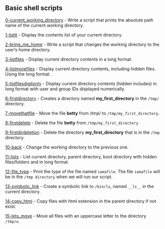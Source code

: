 ## Basic shell scripts

[0-current_working_directory](./0-current_working_directory) - Write a script that prints the absolute path name of the current working directory.

[1-listit](./1-listit) - Display the contents list of your current directory.

[2-bring_me_home](./2-bring_me_home) - Write a script that changes the working directory to the user’s home directory.

[3-listfiles](./3-listfiles) - Display current directory contents in a long format.

[4-listmorefiles](./4-listmorefiles) - Display current directory contents, including hidden files. Using the long format.

[5-listfilesdigitonly](./5-listfilesdigitonly) - Display current directory contents (hidden includes) in long format with user and group IDs displayed numerically.

[6-firstdirectory](./6-firstdirectory) - Creates a directory named **my_first_directory** in the `/tmp/` directory.

[7-movethatfile](./7-movethatfile) - Move the file **betty** from /tmp/ to `/tmp/my_first_directory`.

[8-firstdelete](./8-firstdelete) - Delete the file **betty** from `/tmp/my_first_directory`

[9-firstdirdeletion](./9-firstdirdeletion) - Delete the directory **my_first_directory** that is in the `/tmp` directory.

[10-back](./10-back) - Change the working directory to the previous one.

[11-lists](./11-lists) - List current directory, parent directory, boot directory with hidden files/folders and in long format.

[12-file_type](./12-file_type) - Print the type of the file named `iamafile`. The file `iamafile` will be in the `/tmp directory` when we will run our script.

[13-symbolic_link](./13-symbolic_link) - Create a symbolic link to `/bin/ls`, named `__ls__` in the current directory.

[14-copy_html](./14-copy_html) - Copy files with html extension in the parent directory if not exist.

[15-lets_move](./15-lets_move) - Move all files with an uppercase letter to the directory `/tmp/u`.
